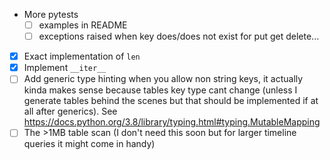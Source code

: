 - More pytests
    - [ ] examples in README
    - [ ] exceptions raised when key does/does not exist for put get delete...
- [x] Exact implementation of `len`
- [x] Implement `__iter__`
- [ ] Add generic type hinting when you allow non string keys, it actually kinda makes sense because
tables key type cant change (unless I generate tables behind the scenes but that should be implemented if
at all after generics). See https://docs.python.org/3.8/library/typing.html#typing.MutableMapping
- [ ] The >1MB table scan (I don't need this soon but for larger timeline queries it might come
in handy)
